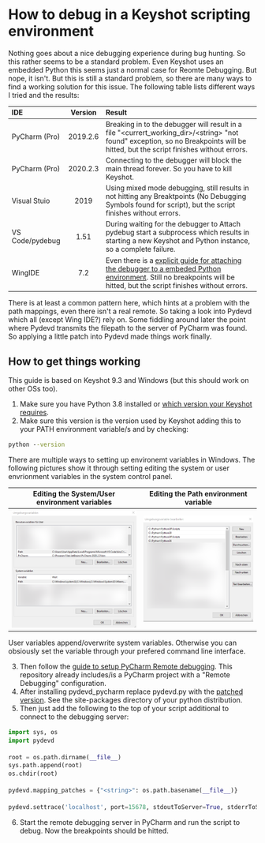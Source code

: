 # How to debug in a Keyshot scripting environment

Nothing goes about a nice debugging experience during bug hunting. So this rather seems to be a standard problem. Even Keyshot uses an embedded Python this seems just a normal case for Reomte Debugging. But nope, it isn't. But this is still a standard problem, so there are many ways to find a working solution for this issue. The following table lists different ways I tried and the results:

|IDE            |Version    |Result|
|:--------------|:---------:|:-----|
|PyCharm (Pro)  |2019.2.6   |Breaking in to the debugger will result in a file "\<currert_working_dir>/\<string> "not found" exception, so no Breakpoints will be hitted, but the script finishes without errors.|
|PyCharm (Pro)  |2020.2.3   |Connecting to the debugger will block the main thread forever. So you have to kill Keyshot.|
|Visual Stuio   |2019       |Using mixed mode debugging, still results in not hitting any Breaktpoints (No Debugging Symbols found for script), but the script finishes without errors.|
|VS Code/pydebug|1.51       |During waiting for the debugger to Attach pydebug start a subprocess which results in starting a new Keyshot and Python instance, so a complete failure.|
|WingIDE        |7.2        |Even there is a [explicit guide for attaching the debugger to a embeded Python environment](https://wingware.com/doc/debug/debugging-embedded-code). Still no breakpoints will be hitted, but the script finishes without errors.|

There is at least a common pattern here, which hints at a problem with the path mappings, even there isn't a real remote. So taking a look into Pydevd which all (except Wing IDE?) rely on. Some fiddling around later the point where Pydevd transmits the filepath to the server of PyCharm was found. So applying a little patch into Pydevd made things work finally.

## How to get things working

This guide is based on Keyshot 9.3 and Windows (but this should work on other OSs too).

1. Make sure you have Python 3.8 installed or [which version your Keyshot requires](https://luxion.atlassian.net/wiki/spaces/K9M/pages/1062446718/Scripting).
2. Make sure this version is the version used by Keyshot adding this to your PATH environment variable/s and by checking:

```` cmd
python --version
````
There are multiple ways to setting up environemt variables in Windows. The following pictures show it through setting editing the system or user envrionment variables in the system control panel.

|Editing the System/User environment variables|Editing the Path environment variable|
|:-------------------------------------------:|:-----------------------------------:|
|![picture](doc/env_edit.png)                 |![picture](doc/env_path.png)         |

User variables append/overwrite system variables. Otherwise you can obsiously set the variable through your prefered command line interface. 

3. Then follow the [guide to setup PyCharm Remote debugging](https://www.jetbrains.com/help/pycharm/remote-debugging-with-product.html#remote-interpreter). This repository already includes/is a PyCharm project with a "Remote Debugging" configuration.
4. After installing pydevd_pycharm replace pydevd.py with the [patched version](/.patches/site-packages/pydevd.py). See the site-packages directory of your python distribution.
5. Then just add the following to the top of your script additional to connect to the debugging server:

````python
import sys, os
import pydevd

root = os.path.dirname(__file__)
sys.path.append(root)
os.chdir(root)

pydevd.mapping_patches = {"<string>": os.path.basename(__file__)}

pydevd.settrace('localhost', port=15678, stdoutToServer=True, stderrToServer=True, suspend=True)
````

6. Start the remote debugging server in PyCharm and run the script to debug. Now the breakpoints should be hitted.


